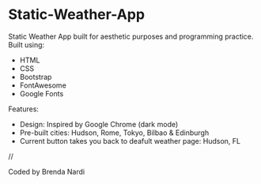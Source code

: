 # Static-Weather-App
Static Weather App built for aesthetic purposes and programming practice.
Built using:
- HTML
- CSS
- Bootstrap
- FontAwesome
- Google Fonts

Features:

- Design: Inspired by Google Chrome (dark mode)
- Pre-built cities: Hudson, Rome, Tokyo, Bilbao & Edinburgh
- Current button takes you back to deafult weather page: Hudson, FL

//

Coded by Brenda Nardi
